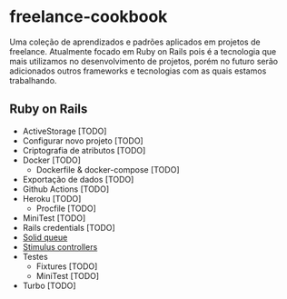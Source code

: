 # freelance-cookbook

Uma coleção de aprendizados e padrões aplicados em projetos de freelance. Atualmente focado em
Ruby on Rails pois é a tecnologia que mais utilizamos no desenvolvimento de projetos, porém
no futuro serão adicionados outros frameworks e tecnologias com as quais estamos trabalhando.

## Ruby on Rails

  - ActiveStorage [TODO]
  - Configurar novo projeto [TODO]
  - Criptografia de atributos [TODO]
  - Docker [TODO]
    - Dockerfile & docker-compose [TODO]
  - Exportação de dados [TODO]
  - Github Actions [TODO]
  - Heroku [TODO]
    - Procfile [TODO]
  - MiniTest [TODO]
  - Rails credentials [TODO]
  - [Solid queue](rails/solid_queue/README.md)
  - [Stimulus controllers](rails/stimulus/README.md)
  - Testes
    - Fixtures [TODO]
    - MiniTest [TODO]
  - Turbo [TODO]

